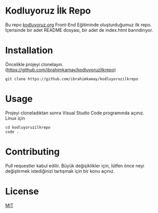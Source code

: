 # Kodluyoruz İlk Repo

Bu repo [kodluyoruz.org](Kodluyoruz) Front-End Eğitiminde oluşturduğumuz ilk repo. İçerisinde bir adet README dosyası, bir adet de index.html barındırıyor.

# Installation

Öncelikle projeyi clonelayın. (https://github.com/ibrahimkamay/kodluyoruzilkrepo)

```
git clone https://github.com/ibrahimkamay/kodluyoruzilkrepo
```

# Usage

Projeyi cloneladıktan sonra Visual Studio Code programında açınız.  
Linux için

```
cd kodluyoruzilkrepo
code .
```

# Contributing

Pull requestler kabul edilir. Büyük değişiklikler için, lütfen önce neyi değiştirmek istediğinizi tartışmak için bir konu açınız.

# License

[MIT](https://choosealicense.com/licenses/mit/)
